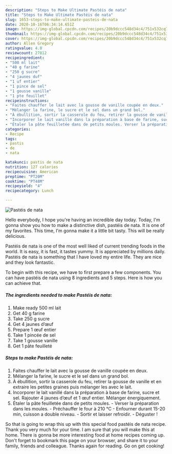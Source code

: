 ```yaml
---
description: "Steps to Make Ultimate Pastéis de nata"
title: "Steps to Make Ultimate Pastéis de nata"
slug: 1653-steps-to-make-ultimate-pasteis-de-nata
date: 2020-10-16T06:34:14.651Z
image: https://img-global.cpcdn.com/recipes/20b9dccc548d34c4/751x532cq70/pasteis-de-nata-photo-principale-de-la-recette.jpg
thumbnail: https://img-global.cpcdn.com/recipes/20b9dccc548d34c4/751x532cq70/pasteis-de-nata-photo-principale-de-la-recette.jpg
cover: https://img-global.cpcdn.com/recipes/20b9dccc548d34c4/751x532cq70/pasteis-de-nata-photo-principale-de-la-recette.jpg
author: Allen Gregory
ratingvalue: 4.8
reviewcount: 27812
recipeingredient:
- "500 ml lait"
- "40 g farine"
- "250 g sucre"
- "4 jaunes duf"
- "1 uf entier"
- "1 pince de sel"
- "1 gousse vanille"
- "1 pte feuillet"
recipeinstructions:
- "Faites chauffer le lait avec la gousse de vanille coupée en deux."
- "Mélanger la farine, le sucre et le sel dans un grand bol."
- "À ébullition, sortir la casserole du feu, retirer la gousse de vanille et en extraire les petites graines puis mélanger les avec le lait."
- "Incorporer le lait vanillé dans la préparation à base de farine, sucre et sel. Rajouter 4 jaunes d’œuf et 1 œuf entier. Mélanger énergiquement."
- "Étaler la pâte feuilletée dans de petits moules. Verser la préparation dans les moules. Préchauffer le four à 210 °C Enfourner durant 15-20 min, cuisson a double niveau. Sortir et laisser refroidir. Déguster !"
categories:
- Recipe
tags:
- pastis
- de
- nata

katakunci: pastis de nata 
nutrition: 127 calories
recipecuisine: American
preptime: "PT20M"
cooktime: "PT48M"
recipeyield: "4"
recipecategory: Lunch

---
```



![Pastéis de nata](https://img-global.cpcdn.com/recipes/20b9dccc548d34c4/751x532cq70/pasteis-de-nata-photo-principale-de-la-recette.jpg)

Hello everybody, I hope you're having an incredible day today. Today, I'm gonna show you how to make a distinctive dish, pastéis de nata. It is one of my favorites. This time, I'm gonna make it a little bit tasty. This will be really delicious.

Pastéis de nata is one of the most well liked of current trending foods in the world. It is easy, it is fast, it tastes yummy. It is appreciated by millions daily. Pastéis de nata is something that I have loved my entire life. They are nice and they look fantastic.




To begin with this recipe, we have to first prepare a few components. You can have pastéis de nata using 8 ingredients and 5 steps. Here is how you can achieve that.

<!--inarticleads1-->

##### The ingredients needed to make Pastéis de nata:

1. Make ready 500 ml lait
1. Get 40 g farine
1. Take 250 g sucre
1. Get 4 jaunes d’œuf
1. Prepare 1 œuf entier
1. Take 1 pincée de sel
1. Take 1 gousse vanille
1. Get 1 pâte feuilleté




<!--inarticleads2-->

##### Steps to make Pastéis de nata:

1. Faites chauffer le lait avec la gousse de vanille coupée en deux.
1. Mélanger la farine, le sucre et le sel dans un grand bol.
1. À ébullition, sortir la casserole du feu, retirer la gousse de vanille et en extraire les petites graines puis mélanger les avec le lait.
1. Incorporer le lait vanillé dans la préparation à base de farine, sucre et sel. Rajouter 4 jaunes d’œuf et 1 œuf entier. Mélanger énergiquement.
1. Étaler la pâte feuilletée dans de petits moules. - Verser la préparation dans les moules. - Préchauffer le four à 210 °C - Enfourner durant 15-20 min, cuisson a double niveau. - Sortir et laisser refroidir. - Déguster !




So that is going to wrap this up with this special food pastéis de nata recipe. Thank you very much for your time. I am sure that you will make this at home. There is gonna be more interesting food at home recipes coming up. Don't forget to bookmark this page on your browser, and share it to your family, friends and colleague. Thanks again for reading. Go on get cooking!

